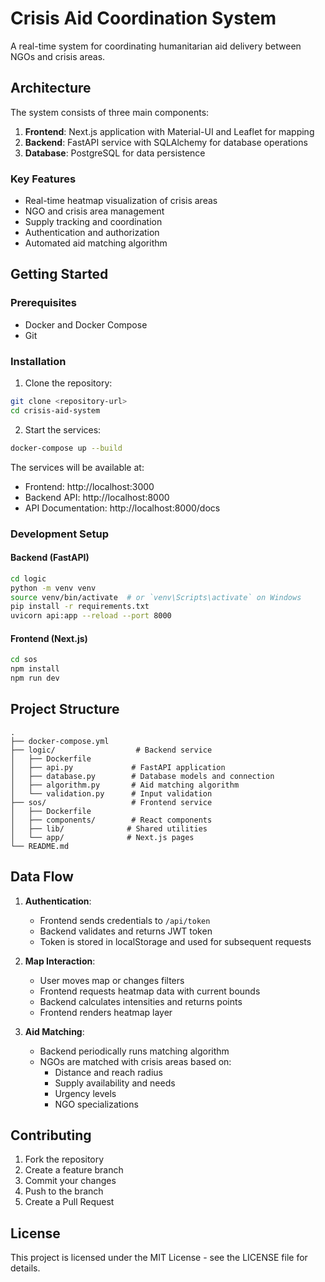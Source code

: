 # Crisis Aid Coordination System

A real-time system for coordinating humanitarian aid delivery between NGOs and crisis areas.

## Architecture

The system consists of three main components:

1. **Frontend**: Next.js application with Material-UI and Leaflet for mapping
2. **Backend**: FastAPI service with SQLAlchemy for database operations
3. **Database**: PostgreSQL for data persistence

### Key Features

- Real-time heatmap visualization of crisis areas
- NGO and crisis area management
- Supply tracking and coordination
- Authentication and authorization
- Automated aid matching algorithm

## Getting Started

### Prerequisites

- Docker and Docker Compose
- Git

### Installation

1. Clone the repository:

```bash
git clone <repository-url>
cd crisis-aid-system
```

2. Start the services:

```bash
docker-compose up --build
```

The services will be available at:

- Frontend: http://localhost:3000
- Backend API: http://localhost:8000
- API Documentation: http://localhost:8000/docs

### Development Setup

#### Backend (FastAPI)

```bash
cd logic
python -m venv venv
source venv/bin/activate  # or `venv\Scripts\activate` on Windows
pip install -r requirements.txt
uvicorn api:app --reload --port 8000
```

#### Frontend (Next.js)

```bash
cd sos
npm install
npm run dev
```

## Project Structure

```
.
├── docker-compose.yml
├── logic/                  # Backend service
│   ├── Dockerfile
│   ├── api.py             # FastAPI application
│   ├── database.py        # Database models and connection
│   ├── algorithm.py       # Aid matching algorithm
│   └── validation.py      # Input validation
├── sos/                   # Frontend service
│   ├── Dockerfile
│   ├── components/        # React components
│   ├── lib/              # Shared utilities
│   └── app/              # Next.js pages
└── README.md
```

## Data Flow

1. **Authentication**:

   - Frontend sends credentials to `/api/token`
   - Backend validates and returns JWT token
   - Token is stored in localStorage and used for subsequent requests

2. **Map Interaction**:

   - User moves map or changes filters
   - Frontend requests heatmap data with current bounds
   - Backend calculates intensities and returns points
   - Frontend renders heatmap layer

3. **Aid Matching**:
   - Backend periodically runs matching algorithm
   - NGOs are matched with crisis areas based on:
     - Distance and reach radius
     - Supply availability and needs
     - Urgency levels
     - NGO specializations

## Contributing

1. Fork the repository
2. Create a feature branch
3. Commit your changes
4. Push to the branch
5. Create a Pull Request

## License

This project is licensed under the MIT License - see the LICENSE file for details.
